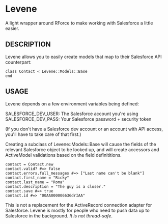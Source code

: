 # Levene

A light wrapper around RForce to make working with Salesforce a little
easier.

## DESCRIPTION

Levene allows you to easily create models that map to their Salesforce
API counterpart:

    class Contact < Levene::Models::Base
    end

## USAGE

Levene depends on a few environment variables being defined:

SALESFORCE_DEV_USER: The Salesforce account you're using
SALESFORCE_DEV_PASS: Your Salesforce password + security token

(If you don't have a Salesforce dev account or an account with API
access, you'll have to take care of that first.)


Creating a subclass of Levene::Models::Base will cause the fields of the
relevant Salesforce object to be looked up, and will create accessors
and ActiveModel validations based on the field definititions.

    contact = Contact.new
    contact.valid? #=> false
    contact.errors.full_messages #=> ["Last name can't be blank"] 
    contact.first_name = "Ricky"
    contact.last_name = "Roma"
    contact.description = "The guy is a closer."
    contact.save #=> true
    contact.id #=> "00AA000006636drIAA"


This is not a replacement for the ActiveRecord connection adapter for
Salesforce. Levene is mostly for people who need to push data up to 
Salesforce in the background. *It is not thread-safe*.


